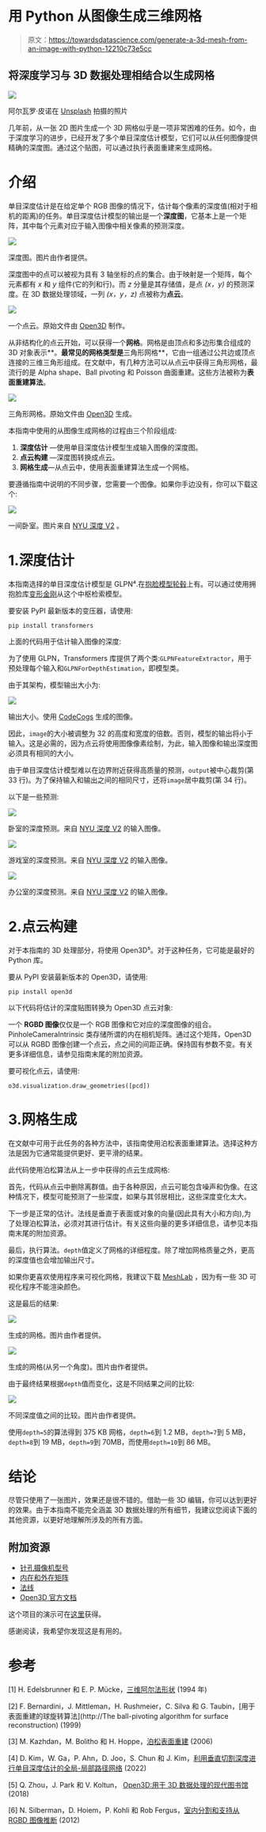 # 用 Python 从图像生成三维网格

> 原文：<https://towardsdatascience.com/generate-a-3d-mesh-from-an-image-with-python-12210c73e5cc>

## 将深度学习与 3D 数据处理相结合以生成网格

![](img/5f6977760230a527bb12a55edba24f16.png)

阿尔瓦罗·皮诺在 [Unsplash](https://unsplash.com/s/photos/abstract-triangles?utm_source=unsplash&utm_medium=referral&utm_content=creditCopyText) 拍摄的照片

几年前，从一张 2D 图片生成一个 3D 网格似乎是一项非常困难的任务。如今，由于深度学习的进步，已经开发了多个单目深度估计模型，它们可以从任何图像提供精确的深度图。通过这个贴图，可以通过执行表面重建来生成网格。

# 介绍

单目深度估计是在给定单个 RGB 图像的情况下，估计每个像素的深度值(相对于相机的距离)的任务。单目深度估计模型的输出是一个**深度图**，它基本上是一个矩阵，其中每个元素对应于输入图像中相关像素的预测深度。

![](img/01d8872104a60ba67ba39f3f2073e2df.png)

深度图。图片由作者提供。

深度图中的点可以被视为具有 3 轴坐标的点的集合。由于映射是一个矩阵，每个元素都有 *x* 和 *y* 组件(它的列和行)。而 *z* 分量是其存储值，是点 *(x，y)* 的预测深度。在 3D 数据处理领域，一列 *(x，y，z)* 点被称为**点云**。

![](img/076d61f409520fae7b4a8b0c68df14ce.png)

一个点云。原始文件由 [Open3D](https://github.com/isl-org/Open3D) 制作。

从非结构化的点云开始，可以获得一个**网格**。网格是由顶点和多边形集合组成的 3D 对象表示**。**最常见的网格类型是**三角形网格**，它由一组通过公共边或顶点连接的三维三角形组成。在文献中，有几种方法可以从点云中获得三角形网格，最流行的是 Alpha shape、Ball pivoting 和 Poisson 曲面重建。这些方法被称为**表面重建算法**。

![](img/f81e84312ed5b2eb609438a16da78178.png)

三角形网格。原始文件由 [Open3D](https://github.com/isl-org/Open3D) 生成。

本指南中使用的从图像生成网格的过程由三个阶段组成:

1.  **深度估计** —使用单目深度估计模型生成输入图像的深度图。
2.  **点云构建** —深度图转换成点云。
3.  **网格生成**—从点云中，使用表面重建算法生成一个网格。

要遵循指南中说明的不同步骤，您需要一个图像。如果你手边没有，你可以下载这个:

![](img/616d8d1a69ed36b09a4a090c7fecc09f.png)

一间卧室。图片来自 [NYU 深度 V2](https://cs.nyu.edu/~silberman/datasets/nyu_depth_v2.html) 。

# 1.深度估计

本指南选择的单目深度估计模型是 GLPN⁴.在[抱脸模型轮毂](https://huggingface.co/models)上有。可以通过使用拥抱脸库[变形金刚](https://huggingface.co/docs/transformers/index)从这个中枢检索模型。

要安装 PyPI 最新版本的变压器，请使用:

```
pip install transformers
```

上面的代码用于估计输入图像的深度:

为了使用 GLPN，Transformers 库提供了两个类:`GLPNFeatureExtractor`，用于预处理每个输入和`GLPNForDepthEstimation`，即模型类。

由于其架构，模型输出大小为:

![](img/72af7ad38950d19dc3a065da781c3edd.png)

输出大小。使用 [CodeCogs](https://www.codecogs.com/latex/eqneditor.php) 生成的图像。

因此，`image`的大小被调整为 32 的高度和宽度的倍数。否则，模型的输出将小于输入。这是必需的，因为点云将使用图像像素绘制，为此，输入图像和输出深度图必须具有相同的大小。

由于单目深度估计模型难以在边界附近获得高质量的预测，`output`被中心裁剪(第 33 行)。为了保持输入和输出之间的相同尺寸，还将`image`居中裁剪(第 34 行)。

以下是一些预测:

![](img/04a9092c2ff48b46338e68e1bae796dd.png)

卧室的深度预测。来自 [NYU 深度 V2](https://cs.nyu.edu/~silberman/datasets/nyu_depth_v2.html) 的输入图像。

![](img/84093ce4e3fd074c6346ef31e499f40b.png)

游戏室的深度预测。来自 [NYU 深度 V2](https://cs.nyu.edu/~silberman/datasets/nyu_depth_v2.html) 的输入图像。

![](img/f39ed396dc0ee63698a3931e4b14df96.png)

办公室的深度预测。来自 [NYU 深度 V2](https://cs.nyu.edu/~silberman/datasets/nyu_depth_v2.html) 的输入图像。

# 2.点云构建

对于本指南的 3D 处理部分，将使用 Open3D⁵。对于这种任务，它可能是最好的 Python 库。

要从 PyPI 安装最新版本的 Open3D，请使用:

```
pip install open3d
```

以下代码将估计的深度贴图转换为 Open3D 点云对象:

一个 **RGBD 图像**仅仅是一个 RGB 图像和它对应的深度图像的组合。PinholeCameraIntrinsic 类存储所谓的内在相机矩阵。通过这个矩阵，Open3D 可以从 RGBD 图像创建一个点云，点之间的间距正确。保持固有参数不变。有关更多详细信息，请参见指南末尾的附加资源。

要可视化点云，请使用:

```
o3d.visualization.draw_geometries([pcd])
```

# 3.网格生成

在文献中可用于此任务的各种方法中，该指南使用泊松表面重建算法。选择这种方法是因为它通常能提供更好、更平滑的结果。

此代码使用泊松算法从上一步中获得的点云生成网格:

首先，代码从点云中删除离群值。由于各种原因，点云可能包含噪声和伪像。在这种情况下，模型可能预测了一些深度，如果与其邻居相比，这些深度变化太大。

下一步是正常的估计。法线是垂直于表面或对象的向量(因此具有大小和方向),为了处理泊松算法，必须对其进行估计。有关这些向量的更多详细信息，请参见本指南末尾的附加资源。

最后，执行算法。`depth`值定义了网格的详细程度。除了增加网格质量之外，更高的深度值也会增加输出尺寸。

如果你更喜欢使用程序来可视化网格，我建议下载 [MeshLab](https://www.meshlab.net/) ，因为有一些 3D 可视化程序不能渲染颜色。

这是最后的结果:

![](img/575f3ae522f48c0b8012df5d448a5882.png)

生成的网格。图片由作者提供。

![](img/f471541852f7818868ba8b21d1bd1ffc.png)

生成的网格(从另一个角度)。图片由作者提供。

由于最终结果根据`depth`值而变化，这是不同结果之间的比较:

![](img/80009ee9ba04f17c9214c9c4c966a089.png)

不同深度值之间的比较。图片由作者提供。

使用`depth=5`的算法得到 375 KB 网格，`depth=6`到 1.2 MB，`depth=7`到 5 MB，`depth=8`到 19 MB，`depth=9`到 70MB，而使用`depth=10`到 86 MB。

# 结论

尽管只使用了一张图片，效果还是很不错的。借助一些 3D 编辑，你可以达到更好的效果。由于本指南不能完全涵盖 3D 数据处理的所有细节，我建议您阅读下面的其他资源，以更好地理解所涉及的所有方面。

## **附加资源**

*   [针孔摄像机型号](https://en.wikipedia.org/wiki/Pinhole_camera_model)
*   [内在和外在矩阵](https://en.wikipedia.org/wiki/Camera_resectioning)
*   [法线](https://en.wikipedia.org/wiki/Normal_(geometry))
*   [Open3D 官方文档](http://www.open3d.org/docs/release/)

这个项目的演示可在[这里](https://huggingface.co/spaces/mattiagatti/image2mesh)获得。

感谢阅读，我希望你发现这是有用的。

# 参考

[1] H. Edelsbrunner 和 E. P. Mücke，[三维阿尔法形状](https://arxiv.org/abs/math/9410208) (1994 年)

[2] F. Bernardini，J. Mittleman，H. Rushmeier，C. Silva 和 G. Taubin，[用于表面重建的球旋转算法](http://The ball-pivoting algorithm for surface reconstruction) (1999)

[3] M. Kazhdan，M. Bolitho 和 H. Hoppe，[泊松表面重建](https://www.cs.jhu.edu/~misha/MyPapers/SGP06.pdf) (2006)

[4] D. Kim，W. Ga，P. Ahn，D. Joo，S. Chun 和 J. Kim，[利用垂直切割深度进行单目深度估计的全局-局部路径网络](https://arxiv.org/abs/2201.07436) (2022)

[5] Q. Zhou，J. Park 和 V. Koltun， [Open3D:用于 3D 数据处理的现代图书馆](https://arxiv.org/abs/1801.09847) (2018)

[6] N. Silberman，D. Hoiem，P. Kohli 和 Rob Fergus，[室内分割和支持从 RGBD 图像推断](https://cs.nyu.edu/~silberman/papers/indoor_seg_support.pdf) (2012)
